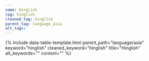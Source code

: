 ```yaml
---
name: Hinglish
tag: hinglish
cleaned_tag: hinglish
parent_tag: language_asia
alt_tags: 
---
```


{% include data-table-template.html 
  parent_path="language/asia" 
  keyword="hinglish" 
  cleaned_keyword="hinglish" 
  title="Hinglish"
  alt_keywords=""
  context=""
%}

